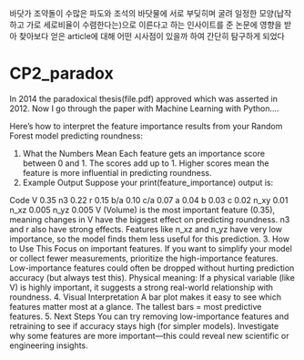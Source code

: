 바닷가 조약돌이 수많은 파도와 조석의 바닷물에 서로 부딪히며 굴려 일정한 모양(납작하고 가로 세로비율이 수렴한다는)으로 이른다고 하는 인사이트를 준 논문에 
영향을 받아 찾아보다 얻은 article에 대해 어떤 시사점이 있을까 하여 간단히 탐구하게 되었다 


# CP2_paradox

In 2014 the paradoxical thesis(file.pdf) approved which was asserted in 2012.
Now I go through the paper with Machine Learning with Python....



Here’s how to interpret the feature importance results from your Random Forest model predicting roundness:

1. What the Numbers Mean
Each feature gets an importance score between 0 and 1.
The scores add up to 1.
Higher scores mean the feature is more influential in predicting roundness.
2. Example Output
Suppose your print(feature_importance) output is:

Code
V        0.35
n3       0.22
r        0.15
b/a      0.10
c/a      0.07
a        0.04
b        0.03
c        0.02
n_xy     0.01
n_xz     0.005
n_yz     0.005
V (Volume) is the most important feature (0.35), meaning changes in V have the biggest effect on predicting roundness.
n3 and r also have strong effects.
Features like n_xz and n_yz have very low importance, so the model finds them less useful for this prediction.
3. How to Use This
Focus on important features. If you want to simplify your model or collect fewer measurements, prioritize the high-importance features.
Low-importance features could often be dropped without hurting prediction accuracy (but always test this).
Physical meaning: If a physical variable (like V) is highly important, it suggests a strong real-world relationship with roundness.
4. Visual Interpretation
A bar plot makes it easy to see which features matter most at a glance.
The tallest bars = most predictive features.
5. Next Steps
You can try removing low-importance features and retraining to see if accuracy stays high (for simpler models).
Investigate why some features are more important—this could reveal new scientific or engineering insights.
